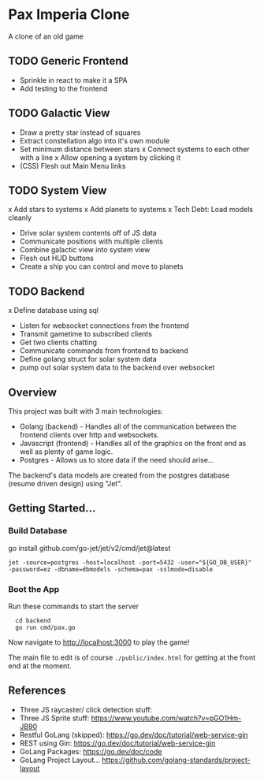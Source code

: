 # Pax Imperia Clone

A clone of an old game


## TODO Generic Frontend
- Sprinkle in react to make it a SPA
- Add testing to the frontend

## TODO Galactic View
- Draw a pretty star instead of squares
- Extract constellation algo into it's own module
- Set minimum distance between stars
x Connect systems to each other with a line
x Allow opening a system by clicking it
- (CSS) Flesh out Main Menu links

## TODO System View
x Add stars to systems
x Add planets to systems
x Tech Debt: Load models cleanly
- Drive solar system contents off of JS data
- Communicate positions with multiple clients
- Combine galactic view into system view
- Flesh out HUD buttons
- Create a ship you can control and move to planets

## TODO Backend
x Define database using sql
- Listen for websocket connections from the frontend
- Transmit gametime to subscribed clients
- Get two clients chatting
- Communicate commands from frontend to backend
- Define golang struct for solar system data
- pump out solar system data to the backend over websocket

## Overview

This project was built with 3 main technologies:

- Golang (backend)      - Handles all of the communication between the frontend clients over http and websockets.
- Javascript (frontend) - Handles all of the graphics on the front end as well as plenty of game logic.
- Postgres   - Allows us to store data if the need should arise...

The backend's data models are created from the postgres database (resume driven design) using "Jet".

## Getting Started...

### Build Database

go install github.com/go-jet/jet/v2/cmd/jet@latest

```
jet -source=postgres -host=localhost -port=5432 -user="${GO_DB_USER}" -password=ez -dbname=dbmodels -schema=pax -sslmode=disable
```

### Boot the App

Run these commands to start the server
```
  cd backend
  go run cmd/pax.go
```

Now navigate to [http://localhost:3000](http://localhost:3000) to play the game!

The main file to edit is of course `./public/index.html` for getting at the front end at the moment.

## References

- Three JS raycaster/ click detection stuff:
- Three JS Sprite stuff:  https://www.youtube.com/watch?v=pGO1Hm-JB90
- Restful GoLang (skipped):  https://go.dev/doc/tutorial/web-service-gin
- REST using Gin:  https://go.dev/doc/tutorial/web-service-gin
- GoLang Packages: https://go.dev/doc/code
- GoLang Project Layout... https://github.com/golang-standards/project-layout
